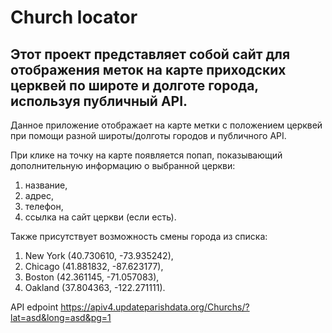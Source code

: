 # Church locator

## Этот проект представляет собой сайт для отображения меток на карте приходских церквей по широте и долготе города, используя публичный API.

Данное приложение отображает на карте метки с положением церквей при помощи разной широты/долготы городов и публичного API.

При клике на точку на карте появляется попап, показывающий дополнительную информацию о выбранной церкви:
1) название,
2) адрес,
3) телефон,
4) ссылка на сайт церкви (если есть).

Также присутствует возможность смены города из списка:
1) New York (40.730610, -73.935242),
2) Chicago (41.881832, -87.623177),
3) Boston (42.361145, -71.057083),
4) Oakland (37.804363, -122.271111).

API edpoint
https://apiv4.updateparishdata.org/Churchs/?lat=asd&long=asd&pg=1
